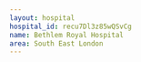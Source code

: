 ```yaml
---
layout: hospital
hospital_id: recu7Dl3z85wQSvCg
name: Bethlem Royal Hospital
area: South East London
---
```

